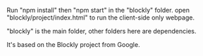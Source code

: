 Run "npm install" then "npm start" in the "blockly" folder.
open "blockly/project/index.html" to run the client-side only webpage.

"blockly" is the main folder, other folders here are dependencies.

It's based on the Blockly project from Google.


